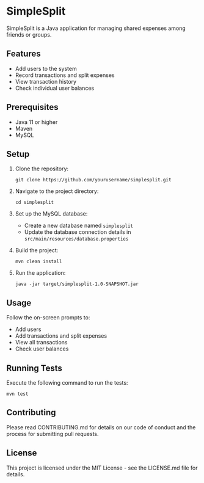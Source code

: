 # SimpleSplit

SimpleSplit is a Java application for managing shared expenses among friends or groups.

## Features

- Add users to the system
- Record transactions and split expenses
- View transaction history
- Check individual user balances

## Prerequisites

- Java 11 or higher
- Maven
- MySQL

## Setup

1. Clone the repository:
   ```
   git clone https://github.com/yourusername/simplesplit.git
   ```

2. Navigate to the project directory:
   ```
   cd simplesplit
   ```

3. Set up the MySQL database:
   - Create a new database named `simplesplit`
   - Update the database connection details in `src/main/resources/database.properties`

4. Build the project:
   ```
   mvn clean install
   ```

5. Run the application:
   ```
   java -jar target/simplesplit-1.0-SNAPSHOT.jar
   ```

## Usage

Follow the on-screen prompts to:
- Add users
- Add transactions and split expenses
- View all transactions
- Check user balances

## Running Tests

Execute the following command to run the tests:
```
mvn test
```

## Contributing

Please read CONTRIBUTING.md for details on our code of conduct and the process for submitting pull requests.

## License

This project is licensed under the MIT License - see the LICENSE.md file for details.
